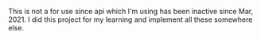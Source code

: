 This is not a for use since api which I'm using has been inactive since Mar, 2021.
I did this project for my learning and implement all these somewhere else.